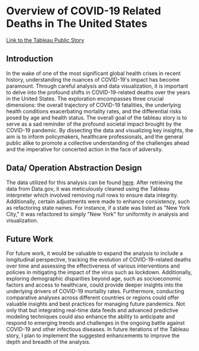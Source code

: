 # Overview of COVID-19 Related Deaths in The United States

[Link to the Tableau Public Story](https://public.tableau.com/shared/F5PNN84Q4?:display_count=n&:origin=viz_share_link)


## Introduction
In the wake of one of the most significant global health crises in recent history, understanding the nuances of COVID-19's impact has become paramount. Through careful analysis and data visualization, it is important to delve into the profound shifts in COVID-19-related deaths over the years in the United States. The exploration encompasses three crucial dimensions: the overall trajectory of COVID-19 fatalities, the underlying health conditions exacerbating mortality rates, and the differential risks posed by age and health status. The overall goal of the tableau story is to serve as a sad reminder of the profound societal impact brought by the COVID-19 pandemic. By dissecting the data and visualizing key insights, the aim is to inform policymakers, healthcare professionals, and the general public alike to promote a collective understanding of the challenges ahead and the imperative for concerted action in the face of adversity.

## Data/ Operation Abstraction Design
The data utilized for this analysis can be found [here](https://catalog.data.gov/dataset/conditions-contributing-to-deaths-involving-coronavirus-disease-2019-covid-19-by-age-group). After retrieving the data from Data.gov, it was meticulously cleaned using the Tableau interpreter which involved removing null rows to ensure data integrity. Additionally, certain adjustments were made to enhance consistency, such as refactoring state names. For instance, if a state was listed as "New York City," it was refactored to simply "New York" for uniformity in analysis and visualization.


## Future Work
For future work, it would be valuable to expand the analysis to include a longitudinal perspective, tracking the evolution of COVID-19-related deaths over time and assessing the effectiveness of various interventions and policies in mitigating the impact of the virus such as lockdown. Additionally, exploring demographic disparities beyond age, such as socioeconomic factors and access to healthcare, could provide deeper insights into the underlying drivers of COVID-19 mortality rates. Furthermore, conducting comparative analyses across different countries or regions could offer valuable insights and best practices for managing future pandemics. Not only that but integrating real-time data feeds and advanced predictive modeling techniques could also enhance the ability to anticipate and respond to emerging trends and challenges in the ongoing battle against COVID-19 and other infectious diseases. In future iterations of the Tableau story, I plan to implement the suggested enhancements to improve the depth and breadth of the analysis.


